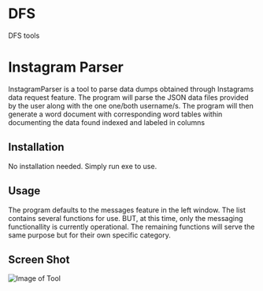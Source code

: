# DFS
DFS tools

# Instagram Parser

InstagramParser is a tool to parse data dumps obtained through Instagrams data request feature.
The program will parse the JSON data files provided by the user along with the one  one/both username/s. The program will then generate a word document with corresponding word tables within documenting the data found indexed and labeled in columns

## Installation

No installation needed. Simply run exe to use.

## Usage

The program defaults to the messages feature in the left window. The list contains several functions for use. BUT, at this time, only the messaging functionallity is currently operational. The remaining functions will serve the same purpose but for their own specific category. 


## Screen Shot

![Image of Tool](screenshots/instaParserDist.png')
